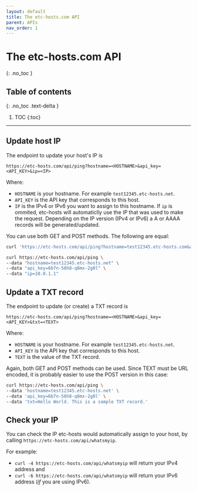 ```yaml
---
layout: default
title: The etc-hosts.com API
parent: APIs
nav_order: 1
---
```


# The etc-hosts.com API
{: .no_toc }

## Table of contents
{: .no_toc .text-delta }

1. TOC
{:toc}

---

## Update host IP

The endpoint to update your host's IP is 

`https://etc-hosts.com/api/ping?hostname=<HOSTNAME>&api_key=<API_KEY>&ip=<IP>`

Where:
- `HOSTNAME` is your hostname. For example `test12345.etc-hosts.net`.
- `API_KEY` is the API key that corresponds to this host.
- `IP` is the IPv4 or IPv6 you want to assign to this hostname. If `ip` is ommited, etc-hosts will automaticlly use the IP that was 
used to make the request. Depending on the IP version (IPv4 or IPv6) a A or AAAA records will be generated/updated.

You can use both GET and POST methods. The following are equal: 
```bash
curl 'https://etc-hosts.com/api/ping?hostname=test12345.etc-hosts.com&api_key=6b7n-58h8-q8mx-2g0l&ip=10.0.1.1'
```

```bash
curl https://etc-hosts.com/api/ping \
--data "hostname=test12345.etc-hosts.net" \
--data "api_key=6b7n-58h8-q8mx-2g0l" \
--data "ip=10.0.1.1"
```

## Update a TXT record

The endpoint to update (or create) a TXT record is 

`https://etc-hosts.com/api/ping?hostname=<HOSTNAME>&api_key=<API_KEY>&txt=<TEXT>`

Where:

- `HOSTNAME` is your hostname. For example `test12345.etc-hosts.net`.
- `API_KEY` is the API key that corresponds to this host.
- `TEXT` is the value of the TXT record.

Again, both GET and POST methods can be used. Since TEXT must be URL encoded, it is probably easier to use the POST version in this case: 

```bash
curl https://etc-hosts.com/api/ping \
--data 'hostname=test12345.etc-hosts.net' \
--data 'api_key=6b7n-58h8-q8mx-2g0l' \
--data 'txt=Hello World. This is a sample TXT record.'
```

## Check your IP

You can check the IP etc-hosts would automatically assign to your host, by calling `https://etc-hosts.com/api/whatsmyip`.

For example: 

- `curl -4 https://etc-hosts.com/api/whatsmyip` will return your IPv4 address and 
- `curl -6 https://etc-hosts.com/api/whatsmyip` will return your IPv6 address (*if* you are using IPv6).
